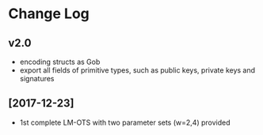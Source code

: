 # Change Log  

## v2.0  
+ encoding structs as Gob  
+ export all fields of primitive types, such as public keys, private keys and signatures  

## [2017-12-23]  
+ 1st complete LM-OTS with two parameter sets (w=2,4) provided  
